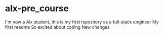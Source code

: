 # alx-pre_course
I'm now a Alx student, this is my first repository as a full-stack engineer
My first readme
So excited about coding
New changes

